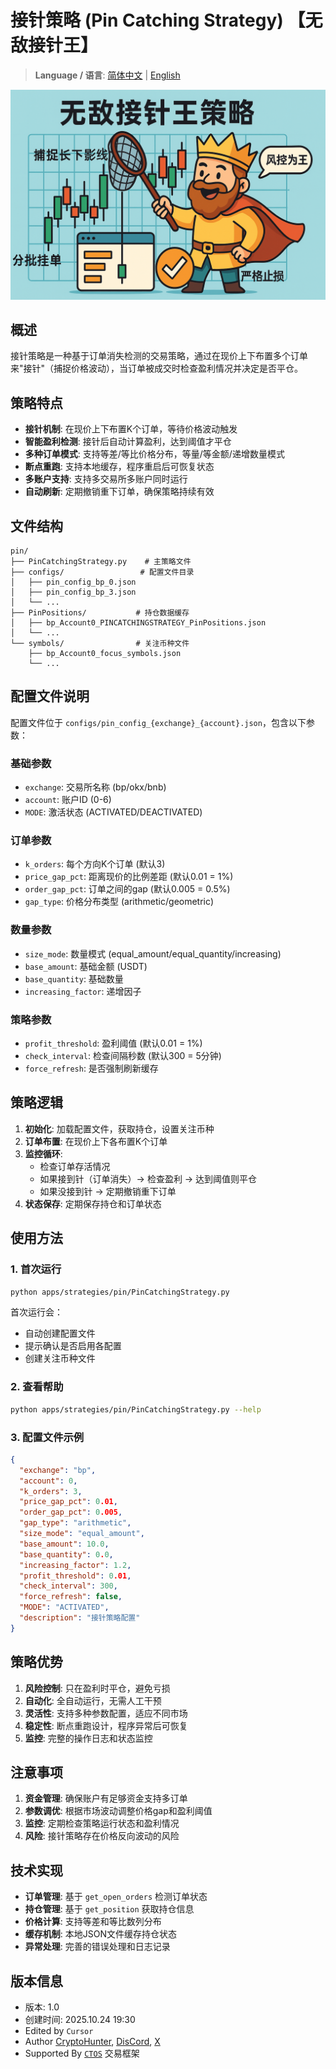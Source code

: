 # 接针策略 (Pin Catching Strategy) 【无敌接针王】

> **Language / 语言**: [简体中文](README.md) | [English](README_EN.md)

![Strategy Diagram](image_cn.png)

## 概述

接针策略是一种基于订单消失检测的交易策略，通过在现价上下布置多个订单来"接针"（捕捉价格波动），当订单被成交时检查盈利情况并决定是否平仓。

## 策略特点

- **接针机制**: 在现价上下布置K个订单，等待价格波动触发
- **智能盈利检测**: 接针后自动计算盈利，达到阈值才平仓
- **多种订单模式**: 支持等差/等比价格分布，等量/等金额/递增数量模式
- **断点重跑**: 支持本地缓存，程序重启后可恢复状态
- **多账户支持**: 支持多交易所多账户同时运行
- **自动刷新**: 定期撤销重下订单，确保策略持续有效

## 文件结构

```
pin/
├── PinCatchingStrategy.py    # 主策略文件
├── configs/                 # 配置文件目录
│   ├── pin_config_bp_0.json
│   ├── pin_config_bp_3.json
│   └── ...
├── PinPositions/           # 持仓数据缓存
│   ├── bp_Account0_PINCATCHINGSTRATEGY_PinPositions.json
│   └── ...
└── symbols/                # 关注币种文件
    ├── bp_Account0_focus_symbols.json
    └── ...
```

## 配置文件说明

配置文件位于 `configs/pin_config_{exchange}_{account}.json`，包含以下参数：

### 基础参数
- `exchange`: 交易所名称 (bp/okx/bnb)
- `account`: 账户ID (0-6)
- `MODE`: 激活状态 (ACTIVATED/DEACTIVATED)

### 订单参数
- `k_orders`: 每个方向K个订单 (默认3)
- `price_gap_pct`: 距离现价的比例差距 (默认0.01 = 1%)
- `order_gap_pct`: 订单之间的gap (默认0.005 = 0.5%)
- `gap_type`: 价格分布类型 (arithmetic/geometric)

### 数量参数
- `size_mode`: 数量模式 (equal_amount/equal_quantity/increasing)
- `base_amount`: 基础金额 (USDT)
- `base_quantity`: 基础数量
- `increasing_factor`: 递增因子

### 策略参数
- `profit_threshold`: 盈利阈值 (默认0.01 = 1%)
- `check_interval`: 检查间隔秒数 (默认300 = 5分钟)
- `force_refresh`: 是否强制刷新缓存

## 策略逻辑

1. **初始化**: 加载配置文件，获取持仓，设置关注币种
2. **订单布置**: 在现价上下各布置K个订单
3. **监控循环**: 
   - 检查订单存活情况
   - 如果接到针（订单消失）→ 检查盈利 → 达到阈值则平仓
   - 如果没接到针 → 定期撤销重下订单
4. **状态保存**: 定期保存持仓和订单状态

## 使用方法

### 1. 首次运行
```bash
python apps/strategies/pin/PinCatchingStrategy.py
```

首次运行会：
- 自动创建配置文件
- 提示确认是否启用各配置
- 创建关注币种文件

### 2. 查看帮助
```bash
python apps/strategies/pin/PinCatchingStrategy.py --help
```

### 3. 配置文件示例

```json
{
  "exchange": "bp",
  "account": 0,
  "k_orders": 3,
  "price_gap_pct": 0.01,
  "order_gap_pct": 0.005,
  "gap_type": "arithmetic",
  "size_mode": "equal_amount",
  "base_amount": 10.0,
  "base_quantity": 0.0,
  "increasing_factor": 1.2,
  "profit_threshold": 0.01,
  "check_interval": 300,
  "force_refresh": false,
  "MODE": "ACTIVATED",
  "description": "接针策略配置"
}
```

## 策略优势

1. **风险控制**: 只在盈利时平仓，避免亏损
2. **自动化**: 全自动运行，无需人工干预
3. **灵活性**: 支持多种参数配置，适应不同市场
4. **稳定性**: 断点重跑设计，程序异常后可恢复
5. **监控**: 完整的操作日志和状态监控

## 注意事项

1. **资金管理**: 确保账户有足够资金支持多订单
2. **参数调优**: 根据市场波动调整价格gap和盈利阈值
3. **监控**: 定期检查策略运行状态和盈利情况
4. **风险**: 接针策略存在价格反向波动的风险

## 技术实现

- **订单管理**: 基于 `get_open_orders` 检测订单状态
- **持仓管理**: 基于 `get_position` 获取持仓信息
- **价格计算**: 支持等差和等比数列分布
- **缓存机制**: 本地JSON文件缓存持仓状态
- **异常处理**: 完善的错误处理和日志记录

## 版本信息

- 版本: 1.0
- 创建时间: 2025.10.24 19:30
- Edited by `Cursor`
- Author [CryptoHunter](https://github.com/CryptoFxxker/CTOS), [DisCord](https://discord.gg/KvqEFMft), [X](https://x.com/Crypto_Fxxker)
- Supported By [`CTOS`](https://github.com/CryptoFxxker/CTOS) 交易框架
